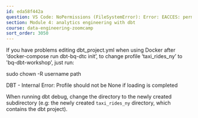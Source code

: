 ```yaml
---
id: eda58f442a
question: ​​VS Code: NoPermissions (FileSystemError): Error: EACCES: permission denied (linux)
section: Module 4: analytics engineering with dbt
course: data-engineering-zoomcamp
sort_order: 3050
---
```


If you have problems editing dbt_project.yml when using Docker after ‘docker-compose run dbt-bq-dtc init’, to change profile ‘taxi_rides_ny’ to 'bq-dbt-workshop’, just run:

sudo chown -R username path

DBT - Internal Error: Profile should not be None if loading is completed

When  running dbt debug, change the directory to the newly created subdirectory (e.g: the newly created `taxi_rides_ny` directory, which contains the dbt project).

